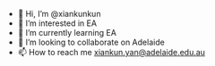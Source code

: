 - 👋 Hi, I’m @xiankunkun
- 👀 I’m interested in EA 
- 🌱 I’m currently learning EA
- 💞️ I’m looking to collaborate on Adelaide
- 📫 How to reach me xiankun.yan@adelaide.edu.au

<!---
xiankunkun/xiankunkun is a ✨ special ✨ repository because its `README.md` (this file) appears on your GitHub profile.
You can click the Preview link to take a look at your changes.
--->
